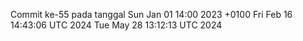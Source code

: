 Commit ke-55 pada tanggal Sun Jan 01 14:00 2023 +0100
Fri Feb 16 14:43:06 UTC 2024
Tue May 28 13:12:13 UTC 2024
